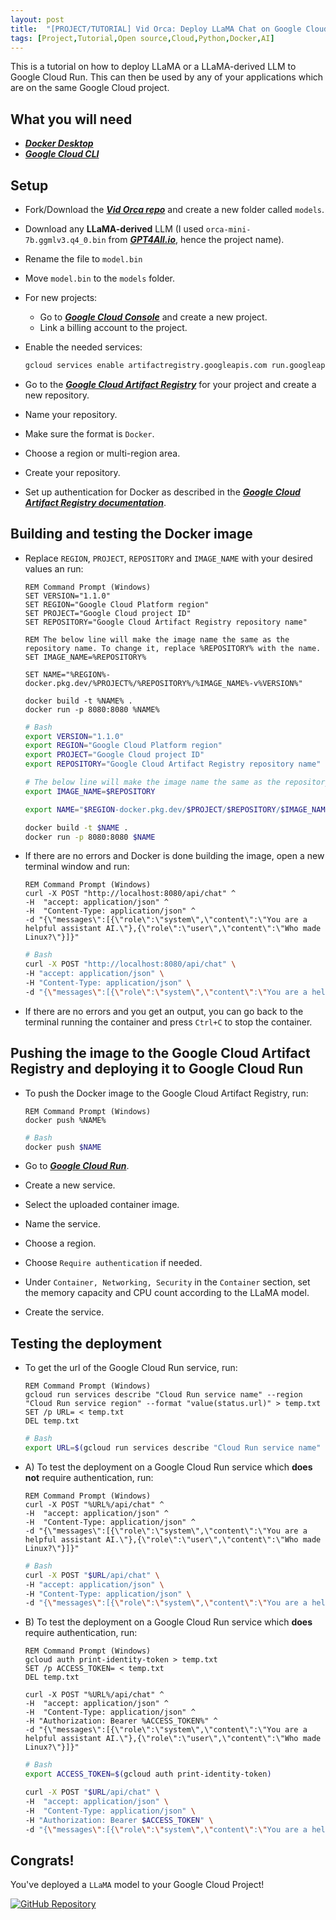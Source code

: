 ```yaml
---
layout: post
title:  "[PROJECT/TUTORIAL] Vid Orca: Deploy LLaMA Chat on Google Cloud Run"
tags: [Project,Tutorial,Open source,Cloud,Python,Docker,AI]
---
```


This is a tutorial on how to deploy LLaMA or a LLaMA-derived LLM to Google Cloud Run. This can then be used by any of your applications which are on the same Google Cloud project.

## What you will need
* [***Docker Desktop***](https://www.docker.com/)
* [***Google Cloud CLI***](https://cloud.google.com/sdk/docs/install)

## Setup
* Fork/Download the [***Vid Orca repo***](https://github.com/Uralstech/Vid-Orca) and create a new folder called `models`.
* Download any **LLaMA-derived** LLM (I used `orca-mini-7b.ggmlv3.q4_0.bin` from [***GPT4All.io***](https://gpt4all.io/index.html), hence the project name).
* Rename the file to `model.bin`
* Move `model.bin` to the `models` folder.
* For new projects:
    * Go to [***Google Cloud Console***](https://console.cloud.google.com/) and create a new project.
    * Link a billing account to the project.
* Enable the needed services:

    ```bash
    gcloud services enable artifactregistry.googleapis.com run.googleapis.com
    ```

* Go to the [***Google Cloud Artifact Registry***](https://console.cloud.google.com/artifacts) for your project and create a new repository.
* Name your repository.
* Make sure the format is `Docker`.
* Choose a region or multi-region area.
* Create your repository.
* Set up authentication for Docker as described in the [***Google Cloud Artifact Registry documentation***](https://cloud.google.com/artifact-registry/docs/docker/authentication).

## Building and testing the Docker image
* Replace `REGION`, `PROJECT`, `REPOSITORY` and `IMAGE_NAME` with your desired values an run:

    ```
    REM Command Prompt (Windows)
    SET VERSION="1.1.0"
    SET REGION="Google Cloud Platform region"
    SET PROJECT="Google Cloud project ID"
    SET REPOSITORY="Google Cloud Artifact Registry repository name"

    REM The below line will make the image name the same as the repository name. To change it, replace %REPOSITORY% with the name.
    SET IMAGE_NAME=%REPOSITORY%

    SET NAME="%REGION%-docker.pkg.dev/%PROJECT%/%REPOSITORY%/%IMAGE_NAME%-v%VERSION%"

    docker build -t %NAME% .
    docker run -p 8080:8080 %NAME%
    ```

    ```bash
    # Bash
    export VERSION="1.1.0"
    export REGION="Google Cloud Platform region"
    export PROJECT="Google Cloud project ID"
    export REPOSITORY="Google Cloud Artifact Registry repository name"

    # The below line will make the image name the same as the repository name. To change it, replace $REPOSITORY 	with the name.
    export IMAGE_NAME=$REPOSITORY

    export NAME="$REGION-docker.pkg.dev/$PROJECT/$REPOSITORY/$IMAGE_NAME-v$VERSION"

    docker build -t $NAME .
    docker run -p 8080:8080 $NAME
    ```

* If there are no errors and Docker is done building the image, open a new terminal window and run:

    ```
    REM Command Prompt (Windows)
    curl -X POST "http://localhost:8080/api/chat" ^
    -H  "accept: application/json" ^
    -H  "Content-Type: application/json" ^
    -d "{\"messages\":[{\"role\":\"system\",\"content\":\"You are a helpful assistant AI.\"},{\"role\":\"user\",\"content\":\"Who made Linux?\"}]}"
    ```

    ```bash
    # Bash
    curl -X POST "http://localhost:8080/api/chat" \
    -H "accept: application/json" \
    -H "Content-Type: application/json" \
    -d "{\"messages\":[{\"role\":\"system\",\"content\":\"You are a helpful assistant AI.\"},{\"role\":\"user\",\"content\":\"Who made Linux?\"}]}"
    ```

* If there are no errors and you get an output, you can go back to the terminal running the container and press `Ctrl+C` to stop the container.

## Pushing the image to the Google Cloud Artifact Registry and deploying it to Google Cloud Run

* To push the Docker image to the Google Cloud Artifact Registry, run:

    ```
    REM Command Prompt (Windows)
    docker push %NAME%
    ```

    ```bash
    # Bash
    docker push $NAME
    ```

* Go to [***Google Cloud Run***](https://console.cloud.google.com/run).
* Create a new service.
* Select the uploaded container image.
* Name the service.
* Choose a region.
* Choose `Require authentication` if needed.
* Under `Container, Networking, Security` in the `Container` section, set the memory capacity and CPU count according to the LLaMA model.
* Create the service.

## Testing the deployment
* To get the url of the Google Cloud Run service, run:

    ```
    REM Command Prompt (Windows)
    gcloud run services describe "Cloud Run service name" --region "Cloud Run service region" --format "value(status.url)" > temp.txt
    SET /p URL= < temp.txt
    DEL temp.txt
    ```

    ```bash
    # Bash
    export URL=$(gcloud run services describe "Cloud Run service name" --region "Cloud Run service region" --format "value(status.url)")
    ```

* A\) To test the deployment on a Google Cloud Run service which **does not** require authentication, run:

    ```
    REM Command Prompt (Windows)
    curl -X POST "%URL%/api/chat" ^
    -H  "accept: application/json" ^
    -H  "Content-Type: application/json" ^
    -d "{\"messages\":[{\"role\":\"system\",\"content\":\"You are a helpful assistant AI.\"},{\"role\":\"user\",\"content\":\"Who made Linux?\"}]}"
    ```

    ```bash
    # Bash
    curl -X POST "$URL/api/chat" \
    -H "accept: application/json" \
    -H "Content-Type: application/json" \
    -d "{\"messages\":[{\"role\":\"system\",\"content\":\"You are a helpful assistant AI.\"},{\"role\":\"user\",\"content\":\"Who made Linux?\"}]}"	
    ```

* B\) To test the deployment on a Google Cloud Run service which **does** require authentication, run:

    ```
    REM Command Prompt (Windows)
    gcloud auth print-identity-token > temp.txt
    SET /p ACCESS_TOKEN= < temp.txt
    DEL temp.txt

    curl -X POST "%URL%/api/chat" ^
    -H  "accept: application/json" ^
    -H  "Content-Type: application/json" ^
    -H "Authorization: Bearer %ACCESS_TOKEN%" ^
    -d "{\"messages\":[{\"role\":\"system\",\"content\":\"You are a helpful assistant AI.\"},{\"role\":\"user\",\"content\":\"Who made Linux?\"}]}"
    ```

    ```bash
    # Bash
    export ACCESS_TOKEN=$(gcloud auth print-identity-token)
    
    curl -X POST "$URL/api/chat" \
    -H  "accept: application/json" \
    -H  "Content-Type: application/json" \
    -H "Authorization: Bearer $ACCESS_TOKEN" \
    -d "{\"messages\":[{\"role\":\"system\",\"content\":\"You are a helpful assistant AI.\"},{\"role\":\"user\",\"content\":\"Who made Linux?\"}]}"
    ```

## Congrats!
You've deployed a `LLaMA` model to your Google Cloud Project!

[![GitHub Repository](https://img.shields.io/badge/GitHub_Repository-black?style=for-the-badge&logo=github&color=FFFFFF&logoColor=000000)](https://github.com/Uralstech/Vid-Orca)